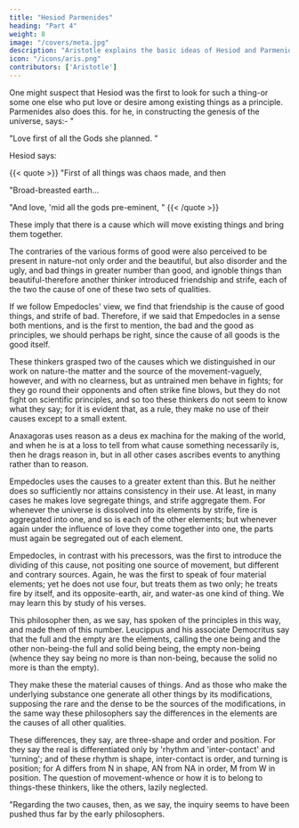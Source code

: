 ```yaml
---
title: "Hesiod Parmenides"
heading: "Part 4"
weight: 8
image: "/covers/meta.jpg"
description: "Aristotle explains the basic ideas of Hesiod and Parmenides"
icon: "/icons/aris.png"
contributors: ['Aristotle']
---
```




One might suspect that Hesiod was the first to look for such a thing-or some one else who put love or desire among existing things as a principle. Parmenides also does this. for he, in constructing the genesis of the universe, says:- "

"Love first of all the Gods she planned. "

Hesiod says:

{{< quote >}}
"First of all things was chaos made, and then

"Broad-breasted earth...

"And love, 'mid all the gods pre-eminent, "
{{< /quote >}}


These imply that there is a cause which will move existing things and bring them together. 

<!-- How these thinkers should be arranged with regard to priority of discovery let us be allowed to decide later; but since --> 

The contraries of the various forms of good were also perceived to be present in nature-not only order and the beautiful, but also disorder and the ugly, and bad things in greater number than good, and ignoble things than beautiful-therefore another thinker introduced friendship and strife, each of the two the cause of one of these two sets of qualities. 

If we follow Empedocles' view, we find that friendship is the cause of good things, and strife of bad. Therefore, if we said that Empedocles in a sense both mentions, and is the first to mention, the bad and the good as principles, we should perhaps be right, since the cause of all goods is the good itself.

These thinkers grasped two of the causes which we distinguished in our work on nature-the matter and the source of the movement-vaguely, however, and with no clearness, but as untrained men behave in fights; for they go round their opponents and often strike fine blows, but they do not fight on scientific principles, and so too these thinkers do not seem to know what they say; for it is evident that, as a rule, they make no use of their causes except to a small extent. 

Anaxagoras uses reason as a deus ex machina for the making of the world, and when he is at a loss to tell from what cause something necessarily is, then he drags reason in, but in all other cases ascribes events to anything rather than to reason. 

Empedocles uses the causes to a greater extent than this. But he neither does so sufficiently nor attains consistency in their use. At least, in many cases he makes love segregate things, and strife aggregate them. For whenever the universe is dissolved into its elements by strife, fire is aggregated into one, and so is each of the other elements; but whenever again under the influence of love they come together into one, the parts must again be segregated out of each element.

Empedocles, in contrast with his precessors, was the first to introduce the dividing of this cause, not positing one source of movement, but different and contrary sources. Again, he was the first to speak of four material elements; yet he does not use four, but treats them as two only; he treats fire by itself, and its opposite-earth, air, and water-as one kind of thing. We may learn this by study of his verses.

This philosopher then, as we say, has spoken of the principles in this way, and made them of this number. Leucippus and his associate Democritus say that the full and the empty are the elements, calling the one being and the other non-being-the full and solid being being, the empty non-being (whence they say being no more is than non-being, because the solid no more is than the empty).

They make these the material causes of things. And as those who make the underlying substance one generate all other things by its modifications, supposing the rare and the dense to be the sources of the modifications, in the same way these philosophers say the differences in the elements are the causes of all other qualities. 

These differences, they say, are three-shape and order and position. For they say the real is differentiated only by 'rhythm and 'inter-contact' and 'turning'; and of these rhythm is shape, inter-contact is order, and turning is position; for A differs from N in shape, AN from NA in order, M from W in position. The question of movement-whence or how it is to belong to things-these thinkers, like the others, lazily neglected.

"Regarding the two causes, then, as we say, the inquiry seems to have been pushed thus far by the early philosophers.

